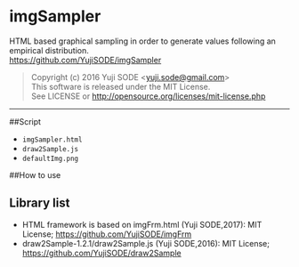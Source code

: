 # imgSampler
HTML based graphical sampling in order to generate values following an empirical distribution.  
https://github.com/YujiSODE/imgSampler

>Copyright (c) 2016 Yuji SODE \<yuji.sode@gmail.com\>  
>This software is released under the MIT License.  
>See LICENSE or http://opensource.org/licenses/mit-license.php
______

##Script
* `imgSampler.html`
* `draw2Sample.js`
* `defaultImg.png`

##How to use

## Library list
* HTML framework is based on imgFrm.html (Yuji SODE,2017): MIT License; https://github.com/YujiSODE/imgFrm
* draw2Sample-1.2.1/draw2Sample.js (Yuji SODE,2016): MIT License; https://github.com/YujiSODE/draw2Sample
